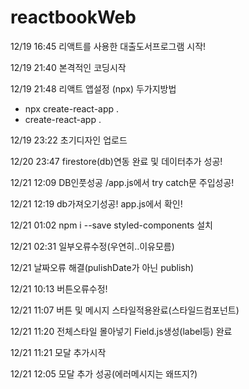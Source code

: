 # reactbookWeb

12/19 16:45 리액트를 사용한 대출도서프로그램 시작!

12/19 21:40 본격적인 코딩시작

12/19 21:48 리액트 앱설정 (npx) 두가지방법

- npx create-react-app .
- create-react-app .

12/19 23:22 초기디자인 업로드

12/20 23:47 firestore(db)연동 완료 및 데이터추가 성공!

12/21 12:09 DB인풋성공 /app.js에서 try catch문 주입성공!

12/21 12:19 db가져오기성공! app.js에서 확인!

12/21 01:02 npm i --save styled-components 설치

12/21 02:31 일부오류수정(우연히..이유모름)

12/21 날짜오류 해결(pulishDate가 아닌 publish)

12/21 10:13 버튼오류수정!

12/21 11:07 버튼 및 메시지 스타일적용완료(스타일드컴포넌트)

12/21 11:20 전체스타일 몰아넣기 Field.js생성(label등) 완료

12/21 11:21 모달 추가시작

12/21 12:05 모달 추가 성공(에러메시지는 왜뜨지?)
